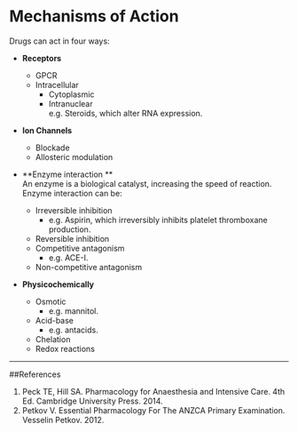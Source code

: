 # Mechanisms of Action

Drugs can act in four ways:

* **Receptors**
  * GPCR
  * Intracellular
      * Cytoplasmic
      * Intranuclear  
      e.g. Steroids, which alter RNA expression.


* **Ion Channels**  
  * Blockade
  * Allosteric modulation

                        
* **Enzyme interaction  **  
  An enzyme is a biological catalyst, increasing the speed of reaction. Enzyme interaction can be:
  * Irreversible inhibition  
    * e.g. Aspirin, which irreversibly inhibits platelet thromboxane production.
  * Reversible inhibition
  * Competitive antagonism  
    * e.g. ACE-I.
  * Non-competitive antagonism


* **Physicochemically**
  * Osmotic
    * e.g. mannitol.
  * Acid-base
    * e.g. antacids.
  * Chelation
  * Redox reactions

---

##References
1. Peck TE, Hill SA. Pharmacology for Anaesthesia and Intensive Care. 4th Ed. Cambridge University Press. 2014.  
2. Petkov V. Essential Pharmacology For The ANZCA Primary Examination. Vesselin Petkov. 2012.


